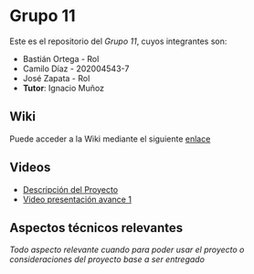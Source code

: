 # Grupo 11

Este es el repositorio del *Grupo 11*, cuyos integrantes son:

* Bastián Ortega - Rol
* Camilo Díaz - 202004543-7
* José Zapata - Rol
* **Tutor**: Ignacio Muñoz

## Wiki

Puede acceder a la Wiki mediante el siguiente [enlace](https://gitlab.inf.utfsm.cl/)

## Videos

* [Descripción del Proyecto](https://aula.usm.cl/pluginfile.php/5134407/mod_resource/content/1/Requisito%20Proyecto%20v1.0%20-%20AHB.pdf)
* [Video presentación avance 1](https://youtu.be/mpJr0DJvu7A)


## Aspectos técnicos relevantes

_Todo aspecto relevante cuando para poder usar el proyecto o consideraciones del proyecto base a ser entregado_
